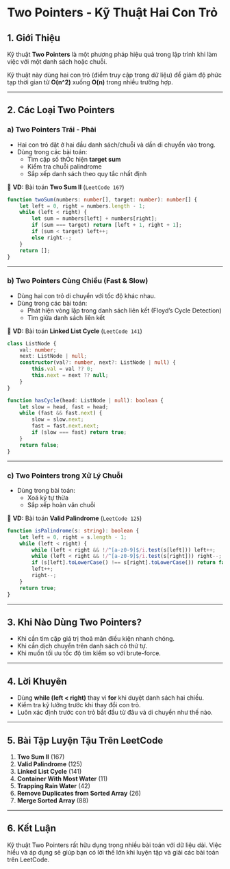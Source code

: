 # Two Pointers - Kỹ Thuật Hai Con Trỏ

## 1. Giới Thiệu
Kỹ thuật **Two Pointers** là một phương pháp hiệu quả trong lập trình khi làm việc với một danh sách hoặc chuỗi.

Kỹ thuật này dùng hai con trỏ (điểm truy cập trong dữ liệu) để giảm độ phức tạp thời gian từ **O(n^2)** xuống **O(n)** trong nhiều trường hợp.

---

## 2. Các Loại Two Pointers
### a) **Two Pointers Trái - Phải**
- Hai con trỏ đặt ở hai đầu danh sách/chuỗi và dần di chuyển vào trong.
- Dùng trong các bài toán:
  - Tìm cặp số thỎc hiện **target sum**
  - Kiểm tra chuỗi palindrome
  - Sắp xếp danh sách theo quy tắc nhất định

🔹 **VD:** Bài toán **Two Sum II** (`LeetCode 167`)
```ts
function twoSum(numbers: number[], target: number): number[] {
    let left = 0, right = numbers.length - 1;
    while (left < right) {
        let sum = numbers[left] + numbers[right];
        if (sum === target) return [left + 1, right + 1];
        if (sum < target) left++;
        else right--;
    }
    return [];
}
```

---

### b) **Two Pointers Cùng Chiều (Fast & Slow)**
- Dùng hai con trỏ di chuyển với tốc độ khác nhau.
- Dùng trong các bài toán:
  - Phát hiện vòng lặp trong danh sách liên kết (Floyd’s Cycle Detection)
  - Tìm giữa danh sách liên kết

🔹 **VD:** Bài toán **Linked List Cycle** (`LeetCode 141`)
```ts
class ListNode {
    val: number;
    next: ListNode | null;
    constructor(val?: number, next?: ListNode | null) {
        this.val = val ?? 0;
        this.next = next ?? null;
    }
}

function hasCycle(head: ListNode | null): boolean {
    let slow = head, fast = head;
    while (fast && fast.next) {
        slow = slow.next;
        fast = fast.next.next;
        if (slow === fast) return true;
    }
    return false;
}
```

---

### c) **Two Pointers trong Xử Lý Chuỗi**
- Dùng trong bài toán:
  - Xoá ký tự thừa
  - Sắp xếp hoàn văn chuỗi

🔹 **VD:** Bài toán **Valid Palindrome** (`LeetCode 125`)
```ts
function isPalindrome(s: string): boolean {
    let left = 0, right = s.length - 1;
    while (left < right) {
        while (left < right && !/^[a-z0-9]$/i.test(s[left])) left++;
        while (left < right && !/^[a-z0-9]$/i.test(s[right])) right--;
        if (s[left].toLowerCase() !== s[right].toLowerCase()) return false;
        left++;
        right--;
    }
    return true;
}
```

---

## 3. Khi Nào Dùng Two Pointers?
- Khi cần tìm cặp giá trị thoả mãn điều kiện nhanh chóng.
- Khi cần dịch chuyển trên danh sách có thứ tự.
- Khi muốn tối ưu tốc độ tìm kiếm so với brute-force.

---

## 4. Lời Khuyên
- Dùng **while (left < right)** thay vì **for** khi duyệt danh sách hai chiều.
- Kiểm tra kỹ lưỡng trước khi thay đổi con trỏ.
- Luôn xác định trước con trỏ bắt đầu từ đâu và di chuyển như thế nào.

---

## 5. Bài Tập Luyện Tậu Trên LeetCode
1. **Two Sum II** (167)
2. **Valid Palindrome** (125)
3. **Linked List Cycle** (141)
4. **Container With Most Water** (11)
5. **Trapping Rain Water** (42)
6. **Remove Duplicates from Sorted Array** (26)
7. **Merge Sorted Array** (88)

---

## 6. Kết Luận
Kỹ thuật Two Pointers rất hữu dụng trong nhiều bài toán với dữ liệu dài. Việc hiểu và áp dụng sẽ giúp bạn có lời thế lớn khi luyện tập và giải các bài toán trên LeetCode.

